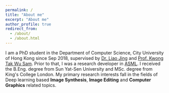 ```yaml
---
permalink: /
title: "About me"
excerpt: "About me"
author_profile: true
redirect_from:
  - /about/
  - /about.html
---
```


I am a PhD student in the Department of Computer Science, City University of Hong Kong since Sep 2018, supervised by [Dr. Liao Jing](https://liaojing.github.io/html/index.html) and [Prof. Kwong Tak Wu Sam](http://www.cityu.edu.hk/stfprofile/cssamk.htm). Prior to that, I was a research developer in [ASML](https://www.asml.com/en). I received the B.Eng. degree from Sun Yat-Sen University and MSc. degree from King's College London. My primary research interests fall in the fields of Deep learning based __Image Synthesis__, __Image Editing__ and __Computer Graphics__ related topics.
